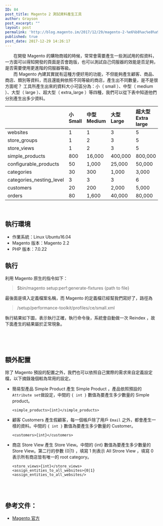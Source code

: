 ```yaml
---
ID: 84
post_title: Magento 2 測試資料產生工具
author: Grayson
post_excerpt: ""
layout: post
permalink: 'http://blog.magento.im/2017/12/29/magento-2-%e6%b8%ac%e8%a9%a6%e8%b3%87%e6%96%99%e7%94%a2%e7%94%9f%e5%b7%a5%e5%85%b7/'
published: true
post_date: 2017-12-29 14:26:17
---
```

&nbsp;&nbsp;&nbsp;&nbsp;&nbsp;&nbsp;&nbsp;在開發 Magento 的購物商城的時候，常常會需要產生一些測試用的假資料，一方面可以得知開發的頁面是否會跑版，也可以測試自己伺服器的效能是否足夠，是否需要使用更進階的伺服器等級。
<br>
&nbsp;&nbsp;&nbsp;&nbsp;&nbsp;&nbsp;&nbsp;而 Magento 內建其實就有這種方便好用的功能，不但能夠產生顧客、商品、商店、類別等資料，而且還能夠依照不同等級的商店，產生出不同數量，是不是很方面呢？ 工具所產生出來的資料大小可區分為：小（ small ）、中型（ medium ）、大型（ large ）、超大型（ extra_large ）等四種，我們可以從下表中知道他們分別產生出多少資料。

<table>
<thead>
<tr>
  <th align="left"></th>
  <th align="left">小 Small</th>
  <th align="left">中型 Medium</th>
  <th align="left">大型 Large</th>
  <th align="left">超大型 Extra large</th>
</tr>
</thead>
<tbody>
<tr>
  <td align="left">websites</td>
  <td align="left">1</td>
  <td align="left">1</td>
  <td align="left">3</td>
  <td align="left">5</td>
</tr>
<tr>
  <td align="left">store_groups</td>
  <td align="left">1</td>
  <td align="left">2</td>
  <td align="left">3</td>
  <td align="left">5</td>
</tr>
<tr>
  <td align="left">store_views</td>
  <td align="left">1</td>
  <td align="left">2</td>
  <td align="left">3</td>
  <td align="left">5</td>
</tr>
<tr>
  <td align="left">simple_products</td>
  <td align="left">800</td>
  <td align="left">16,000</td>
  <td align="left">400,000</td>
  <td align="left">800,000</td>
</tr>
<tr>
  <td align="left">configurable_products</td>
  <td align="left">50</td>
  <td align="left">1,000</td>
  <td align="left">25,000</td>
  <td align="left">50,000</td>
</tr>
<tr>
  <td align="left">categories</td>
  <td align="left">30</td>
  <td align="left">300</td>
  <td align="left">1,000</td>
  <td align="left">3,000</td>
</tr>
<tr>
  <td align="left">categories_nesting_level</td>
  <td align="left">3</td>
  <td align="left">3</td>
  <td align="left">3</td>
  <td align="left">6</td>
</tr>
<tr>
  <td align="left">customers</td>
  <td align="left">20</td>
  <td align="left">200</td>
  <td align="left">2,000</td>
  <td align="left">5,000</td>
</tr>
<tr>
  <td align="left">orders</td>
  <td align="left">80</td>
  <td align="left">1,600</td>
  <td align="left">40,000</td>
  <td align="left">80,000</td>
</tr>
</tbody>
</table>

<br>

<h2>執行環境</h2>

<ul>
<li>作業系統：Linux Ubuntu16.04</li>
<li>Magento 版本：Magento 2.2</li>
<li>PHP 版本：7.0.22
<br></li>
</ul>

<h2>執行</h2>

利用 Magento 原生的指令如下：

<blockquote>
  $bin/magento setup:perf:generate-fixtures {path to file}
</blockquote>

最後面是填入定義檔案名稱，而 Magento 的定義檔已經幫我們寫好了，路徑為

<blockquote>
  /setup/performance-toolkit/profiles/ce/small.xml
</blockquote>

執行結果如下圖，表示執行正確，執行命令後，系統會自動做一次 Reindex ，故下面產生的結果屬於正常現象。

<img src="http://blog.magento.im/wp-content/uploads/2017/12/%E5%9C%96%E7%89%87-1-5.png" alt="" />

<br><br>

<h2>額外配置</h2>

除了 Magento 預設的配置之外，我們也可以依照自己實際的需求來自定義設定檔，以下摘錄幾個較為常用的設定。

<ul>
<li>簡易型產品 Simple Product
產生 Simple Product ，產品依照預設的 <code>Attribute set</code>做設定，中間的 <code>{ int }</code> 數值為要產生多少數量的 Simple product。

<pre class="line-numbers prism-highlight" data-start="1"><code class="language-xml">&lt;simple_products&gt;{int}&lt;/simple_products&gt;
</code></pre></li>
<li>顧客 Customers
產生假顧客，每一個帳戶除了用戶 <code>Email</code> 之外，都會產生一樣的資料。中間的 <code>{ int }</code> 數值為要產生多少數量的 Customer。

<pre class="line-numbers prism-highlight" data-start="1"><code class="language-xml">&lt;customers&gt;{int}&lt;/customers&gt;
</code></pre></li>
<li>商店 Store View
產生 Store View。中間的 {int} 數值為要產生多少數量的 Store View。第二行的參數 {0|1} ，填寫 1 則表示 All Strore View ，填寫 0 表示所有商店皆有唯一的 root category。

<pre class="line-numbers prism-highlight" data-start="1"><code class="language-xml">&lt;store_views&gt;{int}&lt;/store_views&gt;
&lt;assign_entities_to_all_websites&gt;{0|1}&lt;assign_entities_to_all_websites/&gt;
</code></pre></li>
</ul>

<br><br>

<h2>參考文件：</h2>

<ul>
<li><a href="http://devdocs.magento.com/guides/v2.2/config-guide/cli/config-cli-subcommands-perf-data.html" title="Magento 官方">Magento 官方</a></li>
</ul>